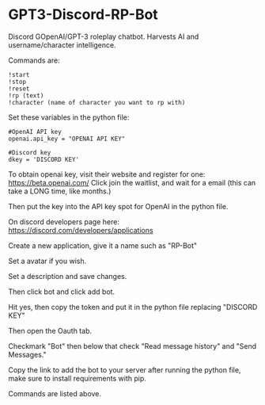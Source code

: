 # GPT3-Discord-RP-Bot
Discord GOpenAI/GPT-3 roleplay chatbot.
Harvests AI and username/character intelligence.

Commands are:
```
!start
!stop
!reset
!rp (text)
!character (name of character you want to rp with)
```


Set these variables in the python file:
```
#OpenAI API key
openai.api_key = "OPENAI API KEY"

#Discord key
dkey = 'DISCORD KEY'

```

To obtain openai key, visit their website and register for one:
https://beta.openai.com/ Click join the waitlist, and wait for a email (this can take a LONG time, like months.)

Then put the key into the API key spot for OpenAI in the python file.


On discord developers page here:
https://discord.com/developers/applications

Create a new application, give it a name such as "RP-Bot"

Set a avatar if you wish.

Set a description and save changes.

Then click bot and click add bot.

Hit yes, then copy the token and put it in the python file replacing "DISCORD KEY"

Then open the Oauth tab.

Checkmark "Bot" then below that check "Read message history" and "Send Messages."

Copy the link to add the bot to your server after running the python file, make sure to install requirements with pip.

Commands are listed above.


